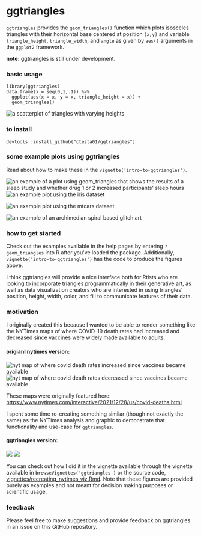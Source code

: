 # ggtriangles

`ggtriangles` provides the `geom_triangles()` function which plots isosceles
triangles with their horizontal base centered at position `(x,y)` and variable
`triangle_height`, `triangle_width`, and `angle` as given by `aes()` arguments
in the `ggplot2` framework.

**note:** ggtriangles is still under development. 

### basic usage

    library(ggtriangles)
    data.frame(x = seq(0,1,.1)) %>%
      ggplot(aes(x = x, y = x, triangle_height = x)) +
      geom_triangles()

![a scatterplot of triangles with varying heights](img/simplest_example.png)

### to install

    devtools::install_github("ctesta01/ggtriangles")

### some example plots using ggtriangles

Read about how to make these in the `vignette('intro-to-ggtriangles')`.

![an example of a plot using geom_triangles that shows the results of a sleep study and whether drug 1 or 2 increased participants' sleep hours](img/sleep.png)
![an example plot using the iris dataset](img/iris.png)

![an example plot using the mtcars dataset](img/mtcars.png)

![an example of an archimedian spiral based glitch art](img/spiral.png)


### how to get started

Check out the examples available in the help pages by entering `?geom_triangles` into
R after you've loaded the package. Additionally, `vignette('intro-to-ggtriangles')`
has the code to produce the figures above.

I think ggtriangles will provide a nice interface both for Rtists who are
looking to incorporate triangles programmatically in their generative art, as
well as data visualization creators who are interested in using triangles'
position, height, width, color, and fill to communicate features of
their data.


### motivation

I originally created this because I wanted to be able to render something like
the NYTimes maps of where COVID-19 death rates had increased and decreased since
vaccines were widely made available to adults.

#### origianl nytimes version:

![nyt map of where covid death rates increased since vaccines became available](img/nyt_increased_orig.png)
![nyt map of where covid death rates decreased since vaccines became available](img/nyt_decreased_orig.png)

These maps were originally featured here: <https://www.nytimes.com/interactive/2021/12/28/us/covid-deaths.html> 

I spent some time re-creating something similar (though not exactly the
same) as the NYTimes analysis and graphic to demonstrate that functionality and
use-case for `ggtriangles`.

#### ggtriangles version:

![](img/nyt_increased_counties.png)
![](img/nyt_decreased_counties.png)

You can check out how I did it in the vignette available through the vignette
available in 
`browseVignettes('ggtriangles')` or the source code,
[vignettes/recreating_nytimes_viz.Rmd](vignettes/recreating_nytimes_viz.Rmd).
Note that these figures are provided purely as examples and not meant for
decision making purposes or scientific usage.


### feedback

Please feel free to make suggestions and provide feedback on ggtriangles in an
issue on this GitHub repository.
